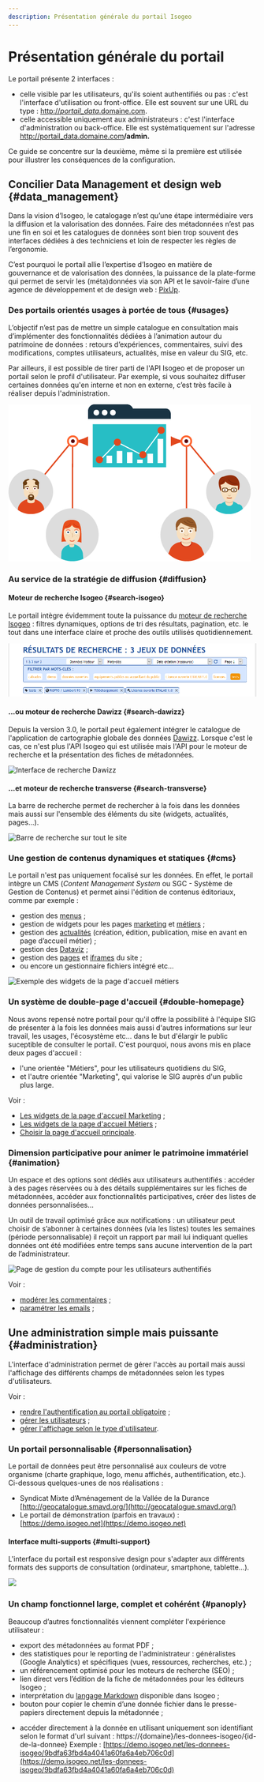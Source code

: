```yaml
---
description: Présentation générale du portail Isogeo
---
```

# Présentation générale du portail

Le portail présente 2 interfaces :

* celle visible par les utilisateurs, qu'ils soient authentifiés ou pas : c'est l'interface d'utilisation ou  front-office. Elle est souvent sur une URL du type : [http://_portail\_data_.domaine.com](http://_portail_data_.domaine.com_._).
* celle accessible uniquement aux administrateurs : c'est l'interface d'administration ou back-office. Elle est systématiquement sur l'adresse [http://portail\_data.domaine.com](http://portail_data.domaine.com)**/admin.**

Ce guide se concentre sur la deuxième, même si la première est utilisée pour illustrer les conséquences de la configuration.

## Concilier Data Management et design web {#data_management}

Dans la vision d’Isogeo, le catalogage n’est qu’une étape intermédiaire vers la diffusion et la valorisation des données. Faire des métadonnées n’est pas une fin en soi et les catalogues de données sont bien trop souvent des interfaces dédiées à des techniciens et loin de respecter les règles de l’ergonomie.

C’est pourquoi le portail allie l’expertise d’Isogeo en matière de gouvernance et de valorisation des données, la puissance de la plate-forme qui permet de servir les \(méta\)données via son API et le savoir-faire d’une agence de développement et de design web : [PixUp](http://www.pixup.com).

### Des portails orientés usages à portée de tous {#usages}

L’objectif n’est pas de mettre un simple catalogue en consultation mais d’implémenter des fonctionnalités dédiées à l’animation autour du patrimoine de données : retours d’expériences, commentaires, suivi des modifications, comptes utilisateurs, actualités, mise en valeur du SIG, etc.

Par ailleurs, il est possible de tirer parti de l'API Isogeo et de proposer un portail selon le profil d'utilisateur. Par exemple, si vous souhaitez diffuser certaines données qu'en interne et non en externe, c’est très facile à réaliser depuis l'administration.

![&quot;Les données sont consommées et produites par différents types de personnes - L&apos;accès doit être simple pour tous&quot;](/assets/misc_data_people.png)

### Au service de la stratégie de diffusion {#diffusion}

#### Moteur de recherche Isogeo {#search-isogeo}

Le portail intègre évidemment toute la puissance du [moteur de recherche Isogeo](https://help.isogeo.com/fr/features/inventory/search.html) : filtres dynamiques, options de tri des résultats, pagination, etc. le tout dans une interface claire et proche des outils utilisés quotidiennement.

![&quot;Interface de recherche - Options de filtres et de tri&quot;](/assets/front_search_filters_catalog.png)

#### ...ou moteur de recherche Dawizz {#search-dawizz}

Depuis la version 3.0, le portail peut également intégrer le catalogue de l'application de cartographie globale des données [Dawizz](https://www.dawizz.fr/). Lorsque c'est le cas, ce n'est plus l'API Isogeo qui est utilisée mais l'API pour le moteur de recherche et la présentation des fiches de métadonnées.

![Interface de recherche Dawizz](/assets/front_search_filters_catalog_dawizz.png)

#### ...et moteur de recherche transverse {#search-transverse}

La barre de recherche permet de rechercher à la fois dans les données mais aussi sur l'ensemble des éléments du site (widgets, actualités, pages...).

![Barre de recherche sur tout le site](/assets/front_search_transverse.png)

### Une gestion de contenus dynamiques et statiques {#cms}

Le portail n'est pas uniquement focalisé sur les données. En effet, le portail intègre un CMS \(_Content Management System_ ou SGC - Système de Gestion de Contenus\) et permet ainsi l'édition de contenus éditoriaux, comme par exemple :

* gestion des [menus](/menu/elements.md) ;
* gestion de widgets pour les pages [marketing](/homepage-marketing/widgets-marketing/titles.md) et [métiers](/homepage-jobs/titles.md) ;
* gestion des [actualités](/actualite/article.md) (création, édition, publication, mise en avant en page d’accueil métier) ;
* gestion des [Dataviz](/dataviz/dataviz.md) ;
* gestion des [pages](/pages-iframes/pages.md) et [iframes](/pages-iframes/iframes.md) du site ;
* ou encore un gestionnaire fichiers intégré etc...

![Exemple des widgets de la page d'accueil métiers](/assets/portal_homepage_job.png)

<!-- #### Dimension géographique et interface cartographique

La dimension géographique est au coeur de l’expertise Isogeo et des fonctionnalités spécifiques sont intégrées pour la valoriser facilement :

* visualisation des services web géographiques \(WMS, WMTS, WFS, Esri Map, Esri Tiled Map, Esri Feature\) liés aux métadonnées de données, directement dans la fiche ;
* recherche par nom de lieux \(via le service de géocodage Nominatim lié au projet OpenStreetMap\) ;
* un filtre par des emprises géographiques personnalisables par l’administrateur via un fichier GeoJSON ;
* une interface cartographique de recherche est également disponible permettant de filtrer les résultats par localisation de leur emprise \(centroïde\).

![&quot;Interface cartographique de recherche - Aperçu d&apos;une métadonnée&quot;](/assets/front_map_metadata_modale.png)

Voir :

* [paramétrer l'interface cartographique et la recherche géographique](/settings/search-map/searchmap.md) ;
* [définir des emprises géographiques de recherche personnalisées](/settings/search-map/searchbbox.md) ; -->

### Un système de double-page d'accueil {#double-homepage}

Nous avons repensé notre portail pour qu'il offre la possibilité à l'équipe SIG de présenter à la fois les données mais aussi d'autres informations sur leur travail, les usages, l'écosystème etc... dans le but d'élargir le public suceptible de consulter le portail. C'est pourquoi, nous avons mis en place deux pages d'accueil :

* l'une orientée "Métiers", pour les utilisateurs quotidiens du SIG,
* et l'autre orientée "Marketing", qui valorise le SIG auprès d'un public plus large.

Voir :

* [Les widgets de la page d'accueil Marketing](/homepage-marketing/widgets-marketing/titles.md) ;
* [Les widgets de la page d'accueil Métiers](/homepage-jobs/titles.md) ;
* [Choisir la page d'accueil principale](/settings/general.md#nature).

### Dimension participative pour animer le patrimoine immatériel {#animation}

Un espace et des options sont dédiés aux utilisateurs authentifiés : accéder à des pages réservées ou à des détails supplémentaires sur les fiches de métadonnées, accéder aux fonctionnalités participatives, créer des listes de données personnalisées...

Un outil de travail optimisé grâce aux notifications : un utilisateur peut choisir de s’abonner à certaines données (via les listes) toutes les semaines (période personnalisable) il reçoit un rapport par mail lui indiquant quelles données ont été modifiées entre temps sans aucune intervention de la part de l’administrateur.

![Page de gestion du compte pour les utilisateurs authentifiés](/assets/front_my_account.png)

Voir :

* [modérer les commentaires](/messages-recus/about-data.md) ;
* [paramétrer les emails](/settings/general.md#reception_emails) ;

## Une administration simple mais puissante {#administration}

L'interface d'administration permet de gérer l'accès au portail mais aussi l'affichage des différents champs de métadonnées selon les types d'utilisateurs.

Voir :

* [rendre l'authentification au portail obligatoire](/settings/general.md#authentication) ;
* [gérer les utilisateurs](/users/users.md) ;
* [gérer l'affichage selon le type d'utilisateur](/settings/display/user-display.md).

### Un portail personnalisable {#personnalisation}

Le portail de données peut être personnalisé aux couleurs de votre organisme (charte graphique, logo, menu affichés, authentification, etc.). Ci-dessous quelques-unes de nos réalisations :

* Syndicat Mixte d’Aménagement de la Vallée de la Durance [http://geocatalogue.smavd.org/](http://geocatalogue.smavd.org/)
* Le portail de démonstration \(parfois en travaux\) : [https://demo.isogeo.net](https://demo.isogeo.net)

#### Interface multi-supports {#multi-support}

L'interface du portail est responsive design pour s'adapter aux différents formats des supports de consultation (ordinateur, smartphone, tablette...).

![](/assets/portal_mobile.jpg)

### Un champ fonctionnel large, complet et cohérént {#panoply}

Beaucoup d’autres fonctionnalités viennent compléter l'expérience utilisateur :

* export des métadonnées au format PDF ;
* des statistiques pour le reporting de l'administrateur : généralistes \(Google Analytics\) et spécifiques \(vues, ressources, recherches, etc.\) ;
* un référencement optimisé pour les moteurs de recherche \(SEO\) ;
* lien direct vers l’édition de la fiche de métadonnées pour les éditeurs Isogeo ;
* interprétation du [langage Markdown](https://help.isogeo.com/fr/features/documentation/syntax_markdown.html) disponible dans Isogeo ;
* bouton pour copier le chemin d’une donnée fichier dans le presse-papiers directement depuis la métadonnée ;
<!-- * générer un code d’intégration iFrame à partir de chaque fiche de métadonnées ; -->
* accéder directement à la donnée en utilisant uniquement son identifiant selon le format d'url suivant : https://{domaine}/les-donnees-isogeo/{id-de-la-donnee}
Exemple : [https://demo.isogeo.net/les-donnees-isogeo/9bdfa63fbd4a4041a60fa6a4eb706c0d](https://demo.isogeo.net/les-donnees-isogeo/9bdfa63fbd4a4041a60fa6a4eb706c0d)
